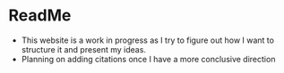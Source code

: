 # ReadMe
- This website is a work in progress as I try to figure out how I want to structure it and present my ideas.
- Planning on adding citations once I have a more conclusive direction
